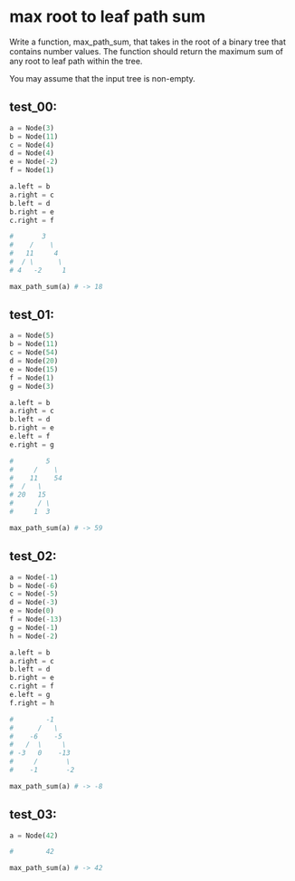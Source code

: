 # max root to leaf path sum

Write a function, max_path_sum, that takes in the root of a binary tree that contains number values. The function should return the maximum sum of any root to leaf path within the tree.

You may assume that the input tree is non-empty.

## test_00:

```python
a = Node(3)
b = Node(11)
c = Node(4)
d = Node(4)
e = Node(-2)
f = Node(1)

a.left = b
a.right = c
b.left = d
b.right = e
c.right = f

#       3
#    /    \
#   11     4
#  / \      \
# 4   -2     1

max_path_sum(a) # -> 18
```

## test_01:

```python
a = Node(5)
b = Node(11)
c = Node(54)
d = Node(20)
e = Node(15)
f = Node(1)
g = Node(3)

a.left = b
a.right = c
b.left = d
b.right = e
e.left = f
e.right = g

#        5
#     /    \
#    11    54
#  /   \      
# 20   15
#      / \
#     1  3

max_path_sum(a) # -> 59
```

## test_02:

```python
a = Node(-1)
b = Node(-6)
c = Node(-5)
d = Node(-3)
e = Node(0)
f = Node(-13)
g = Node(-1)
h = Node(-2)

a.left = b
a.right = c
b.left = d
b.right = e
c.right = f
e.left = g
f.right = h

#        -1
#      /   \
#    -6    -5
#   /  \     \
# -3   0    -13
#     /       \
#    -1       -2

max_path_sum(a) # -> -8
```

## test_03:

```python
a = Node(42)

#        42

max_path_sum(a) # -> 42
```